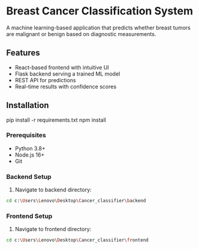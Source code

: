 # Breast Cancer Classification System

A machine learning-based application that predicts whether breast tumors are malignant or benign based on diagnostic measurements.

## Features
- React-based frontend with intuitive UI
- Flask backend serving a trained ML model
- REST API for predictions
- Real-time results with confidence scores

## Installation
pip install -r requirements.txt
npm install

### Prerequisites
- Python 3.8+
- Node.js 16+
- Git

### Backend Setup
1. Navigate to backend directory:
```bash
cd c:\Users\Lenovo\Desktop\Cancer_classifier\backend
```
### Frontend Setup
1. Navigate to frontend directory:
```bash
cd c:\Users\Lenovo\Desktop\Cancer_classifier\frontend
```
